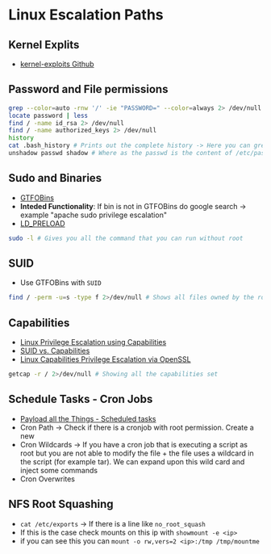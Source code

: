 # Linux Escalation Paths



## Kernel Explits
- [kernel-exploits Github](https://github.com/lucyoa/kernel-exploits)


## Password and File permissions

```bash
grep --color=auto -rnw '/' -ie "PASSWORD=" --color=always 2> /dev/null
locate password | less
find / -name id_rsa 2> /dev/null
find / -name authorized_keys 2> /dev/null
history
cat .bash_history # Prints out the complete history -> Here you can grep for usernames/passwords
unshadow passwd shadow # Where as the passwd is the content of /etc/passwd and shadow the content of /etc/shadow
```

## Sudo and Binaries

- [GTFOBins](https://gtfobins.github.io/)
- **Inteded Functionality**: If bin is not in GTFOBins do google search -> example "apache sudo privilege escalation"
- [LD_PRELOAD](https://book.hacktricks.xyz/linux-hardening/privilege-escalation#ld_preload-and-ld_library_path)

```bash
sudo -l # Gives you all the command that you can run without root
```

## SUID

- Use GTFOBins with `SUID`

```bash
find / -perm -u=s -type f 2>/dev/null # Shows all files owned by the root user
```

## Capabilities

- [Linux Privilege Escalation using Capabilities](https://www.hackingarticles.in/linux-privilege-escalation-using-capabilities/)
- [SUID vs. Capabilities](https://mn3m.info/posts/suid-vs-capabilities/)
- [Linux Capabilities Privilege Escalation via OpenSSL](https://int0x33.medium.com/day-44-linux-capabilities-privilege-escalation-via-openssl-with-selinux-enabled-and-enforced-74d2bec02099)


```bash
getcap -r / 2>/dev/null # Showing all the capabilities set
```

## Schedule Tasks - Cron Jobs

- [Payload all the Things - Scheduled tasks](https://github.com/swisskyrepo/PayloadsAllTheThings/blob/master/Methodology%20and%20Resources/Linux%20-%20Privilege%20Escalation.md#scheduled-tasks)
- Cron Path -> Check if there is a cronjob with root permission. Create a new
- Cron Wildcards -> If you have a cron job that is executing a script as root but you are not able to modify the file + the file uses a wildcard in the script (for example tar). We can expand upon this wild card and inject some commands
- Cron Overwrites


## NFS Root Squashing

- `cat /etc/exports` -> If there is a line like `no_root_squash`
- If this is the case check mounts on this ip with `showmount -e <ip>`
- if you can see this you can `mount -o rw,vers=2 <ip>:/tmp /tmp/mountme`
